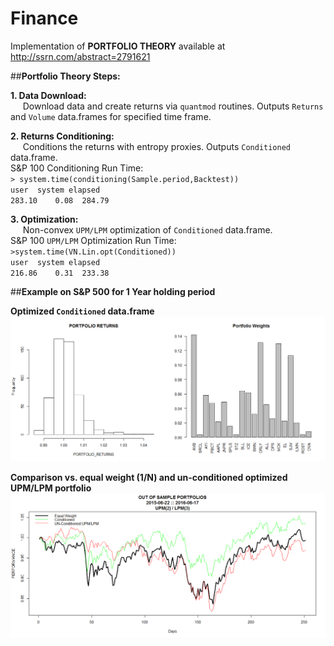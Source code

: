 # Finance
Implementation of **PORTFOLIO THEORY** available at  http://ssrn.com/abstract=2791621 

##**Portfolio Theory Steps:**

**1.  Data Download:**  <br />
&nbsp;&nbsp;&nbsp;&nbsp;    Download data and create returns via `quantmod` routines.  Outputs `Returns` and `Volume` data.frames for specified time frame.

**2.  Returns Conditioning:** <br />
&nbsp;&nbsp;&nbsp;&nbsp;    Conditions the returns with entropy proxies.  Outputs `Conditioned` data.frame.<br />
S&P 100 Conditioning Run Time: <br />
`> system.time(conditioning(Sample.period,Backtest))`<br />
`user  system elapsed` <br />
`283.10    0.08  284.79` <br />
    
**3.  Optimization:**  <br />
&nbsp;&nbsp;&nbsp;&nbsp;    Non-convex `UPM/LPM` optimization of `Conditioned` data.frame. <br />
S&P 100 `UPM/LPM` Optimization Run Time: <br />
`>system.time(VN.Lin.opt(Conditioned))` <br />
 `user  system elapsed` <br /> 
 `216.86    0.31  233.38` <br /> 

##**Example on S&P 500 for 1 Year holding period**<br />

**Optimized `Conditioned` data.frame**<br />
![My image](https://github.com/OVVO-Financial/Finance/blob/master/Images/Conditioned%20Weights.png)

**Comparison vs. equal weight (1/N) and un-conditioned optimized UPM/LPM portfolio**<br />
![My image](https://github.com/OVVO-Financial/Finance/blob/master/Images/SP500%201%20year%20holding%20period.png)
